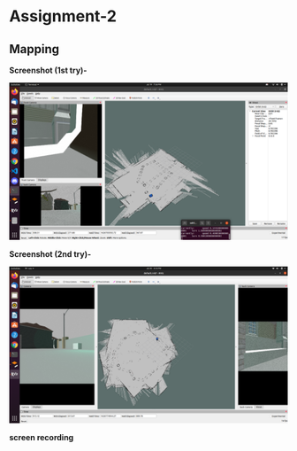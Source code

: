 # Assignment-2
## Mapping

**Screenshot (1st try)-**

<img src='auv_assingment_2.png'>


**Screenshot (2nd try)-**

<img src="auv-2_try-2.png">

**screen recording**


